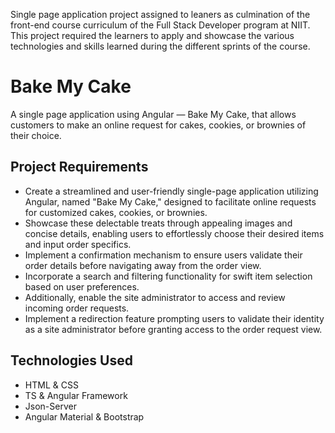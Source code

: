 Single page application project assigned to leaners as culmination of the front-end course curriculum of the Full Stack Developer program at NIIT.
This project required the learners to apply and showcase the various technologies and skills learned during the different sprints of the course.


# Bake My Cake

A single page application using Angular — Bake My Cake, that allows customers to make an online request for cakes, cookies, or brownies of their choice.

## Project Requirements

- Create a streamlined and user-friendly single-page application utilizing Angular, named "Bake My Cake," designed to facilitate online requests for customized cakes, cookies, or brownies. 
- Showcase these delectable treats through appealing images and concise details, enabling users to effortlessly choose their desired items and input order specifics.
- Implement a confirmation mechanism to ensure users validate their order details before navigating away from the order view. 
- Incorporate a search and filtering functionality for swift item selection based on user preferences. 
- Additionally, enable the site administrator to access and review incoming order requests.
- Implement a redirection feature prompting users to validate their identity as a site administrator before granting access to the order request view. 

## Technologies Used

- HTML & CSS
- TS & Angular Framework
- Json-Server
- Angular Material & Bootstrap